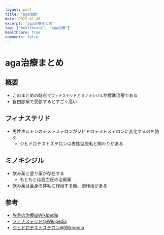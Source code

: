 ```yaml
---
layout: post
title: "aga治療"
date: 2022-01-06
excerpt: "aga治療まとめ"
tag: ["healthcare", "aga治療"]
healthcare: true
comments: false
---
```


# aga治療まとめ

## 概要
 - このまとめの時点で`フィナステリド`と`ミノキシジル`が標準治療である
 - 自由診療で受診するとすごく高い

## フィナステリド
 - 男性ホルモンのテストステロンがジヒドロテストステロンに変化するのを防ぐ
   - ジヒドロテストステロンは男性型脱毛と関わりがある

## ミノキシジル
 - 飲み薬と塗り薬が存在する
   - もともとは高血圧の治療薬
 - 飲み薬は全身の体毛に作用する他、副作用がある

## 参考
 - [脱毛の治療@Wikipedia](https://ja.wikipedia.org/wiki/%E8%84%B1%E6%AF%9B%E3%81%AE%E6%B2%BB%E7%99%82#%E3%82%AB%E3%83%95%E3%82%A7%E3%82%A4%E3%83%B3)
 - [フィナステリド@Wikipedia](https://ja.wikipedia.org/wiki/%E3%83%95%E3%82%A3%E3%83%8A%E3%82%B9%E3%83%86%E3%83%AA%E3%83%89)
 - [ジヒドロテストステロン@Wikipedia](https://ja.wikipedia.org/wiki/%E3%82%B8%E3%83%92%E3%83%89%E3%83%AD%E3%83%86%E3%82%B9%E3%83%88%E3%82%B9%E3%83%86%E3%83%AD%E3%83%B3)

